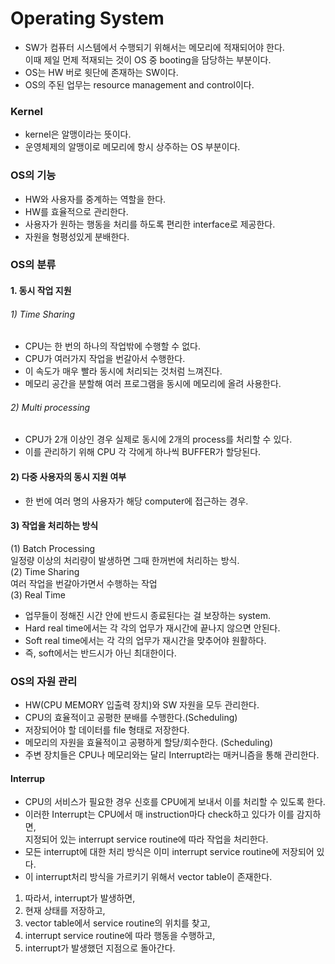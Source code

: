 # Operating System

- SW가 컴퓨터 시스템에서 수행되기 위해서는 메모리에 적재되어야 한다. <br>
이때 제일 먼제 적재되는 것이 OS 중 booting을 담당하는 부분이다. <br>
- OS는 HW 버로 윗단에 존재하는 SW이다.
- OS의 주된 업무는 resource management and control이다.

### Kernel
- kernel은 알맹이라는 뜻이다.
- 운영체제의 알맹이로 메모리에 항시 상주하는 OS 부분이다.


### OS의 기능
- HW와 사용자를 중계하는 역할을 한다.
- HW를 효율적으로 관리한다.
- 사용자가 원하는 행동을 처리를 하도록 편리한 interface로 제공한다.
- 자원을 형평성있게 분배한다.

### OS의 분류

#### 1. 동시 작업 지원
###### 1) Time Sharing
 - CPU는 한 번의 하나의 작업밖에 수행할 수 없다.
 - CPU가 여러가지 작업을 번갈아서 수행한다.
 - 이 속도가 매우 빨라 동시에 처리되는 것처럼 느껴진다.
 - 메모리 공간을 분할해 여러 프로그램을 동시에 메모리에 올려 사용한다.

###### 2) Multi processing
 - CPU가 2개 이상인 경우 실제로 동시에 2개의 process를 처리할 수 있다.
 - 이를 관리하기 위해 CPU 각 각에게 하나씩 BUFFER가 할당된다.

####  2) 다중 사용자의 동시 지원 여부
 - 한 번에 여러 명의 사용자가 해당 computer에 접근하는 경우.

####  3) 작업을 처리하는 방식
 (1) Batch Processing <br>
 일정량 이상의 처리량이 발생하면 그때 한꺼번에 처리하는 방식.<br>
 (2) Time Sharing <br>
 여러 작업을 번갈아가면서 수행하는 작업 <br>
 (3) Real Time <br>
 - 업무들이 정해진 시간 안에 반드시 종료된다는 걸 보장하는 system.
 - Hard real time에서는 각 각의 업무가 재시간에 끝나지 않으면 안된다.
 - Soft real time에서는 각 각의 업무가 재시간을 맞추어야 원활하다.
 - 즉, soft에서는 반드시가 아닌 최대한이다.


### OS의 자원 관리
 - HW(CPU MEMORY 입출력 장치)와 SW 자원을 모두 관리한다.
 - CPU의 효율적이고 공평한 분배를 수행한다.(Scheduling)
 - 저장되어야 할 데이터를 file 형태로 저장한다.
 - 메모리의 자원을 효율적이고 공평하게 할당/회수한다. (Scheduling)
 - 주변 장치들은 CPU나 메모리와는 달리 Interrupt라는 매커니즘을 통해 관리한다.<br>



#### Interrup
- CPU의 서비스가 필요한 경우 신호를 CPU에게 보내서 이를 처리할 수 있도록 한다.
- 이러한 Interrupt는 CPU에서 매 instruction마다 check하고 있다가 이를 감지하면, <br>
지정되어 있는 interrupt service routine에 따라 작업을 처리한다.
- 모든 interrupt에 대한 처리 방식은 이미 interrupt service routine에 저장되어 있다.
- 이 interrupt처리 방식을 가르키기 위해서 vector table이 존재한다.

1.  따라서, interrupt가 발생하면,
2.  현재 상태를 저장하고,
3. vector table에서 service routine의 위치를 찾고,
4. interrupt service routine에 따라 행동을 수행하고,
5. interrupt가 발생했던 지점으로 돌아간다.
